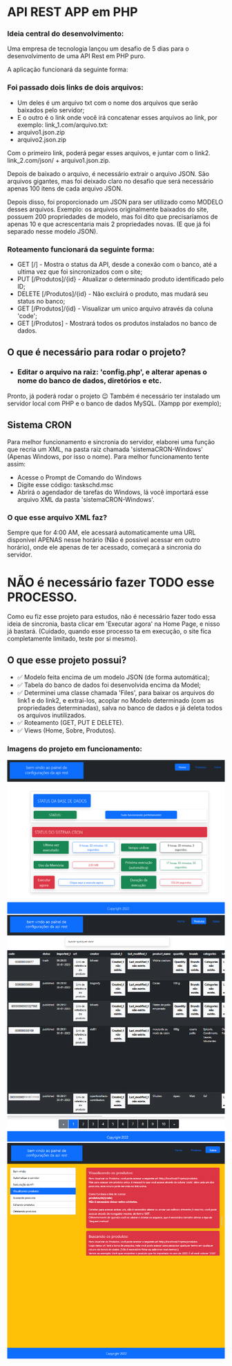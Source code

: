 
# API REST APP em PHP


### Ideia central do desenvolvimento:

Uma empresa de tecnologia lançou um desafio de 5 dias para o desenvolvimento de uma API Rest em PHP puro.

A aplicação funcionará da seguinte forma: 
### Foi passado dois links de dois arquivos:


- Um deles é um arquivo txt com o nome dos arquivos que serão baixados pelo servidor;
- E o outro é o link onde você irá concatenar esses arquivos ao link, por exemplo:
link_1.com/arquivo.txt:
- arquivo1.json.zip
- arquivo2.json.zip

Com o primeiro link, poderá pegar esses arquivos, e juntar com o link2.
link_2.com/json/ + arquivo1.json.zip.

Depois de baixado o arquivo, é necessário extrair o arquivo JSON. 
São arquivos gigantes, mas foi deixado claro no desafio que será necessário apenas 100 itens de cada arquivo JSON.

Depois disso, foi proporcionado um JSON para ser utilizado como MODELO desses arquivos. Exemplo: os arquivos originalmente baixados do site, possuem 200 propriedades de modelo, mas foi dito que precisaríamos de apenas 10 e que acrescentaria mais 2 propriedades novas. (E que já foi separado nesse modelo JSON).</p>

### Roteamento funcionará da seguinte forma:

- GET [/] - Mostra o status da API, desde a conexão com o banco, até a ultima vez que foi sincronizados com o site;
- PUT [/Produtos]/{id} - Atualizar o determinado produto identificado pelo ID;
- DELETE [/Produtos]/{id} - Não excluirá o produto, mas mudará seu status no banco;
- GET [/Produtos]/{id} - Visualizar um unico arquivo através da coluna 'code';
- GET [/Produtos] - Mostrará todos os produtos instalados no banco de dados.

## O que é necessário para rodar o projeto?

- ### Editar o arquivo na raiz: 'config.php', e alterar apenas o nome do banco de dados, diretórios e etc.
Pronto, já poderá rodar o projeto 😉
Também é necessário ter instalado um servidor local com PHP e o banco de dados MySQL. (Xampp por exemplo);

## Sistema CRON

Para melhor funcionamento e sincronia do servidor, elaborei uma função que recria um XML, na pasta raiz chamada 'sistemaCRON-Windows' (Apenas Windows, por isso o nome).
Para melhor funcionamento tente assim:
- Acesse o Prompt de Comando do Windows
- Digite esse código: taskschd.msc
- Abrirá o agendador de tarefas do Windows, lá você importará esse arquivo XML da pasta 'sistemaCRON-Windows'.

### O que esse arquivo XML faz?
Sempre que for 4:00 AM, ele acessará automaticamente uma URL disponível APENAS nesse horário (Não é possivel acessar em outro horário), onde ele apenas de ter acessado, começará a sincronia do servidor.

# NÃO é necessário fazer TODO esse PROCESSO.

Como eu fiz esse projeto para estudos, não é necessário fazer todo essa ideia de sincronia, basta clicar em 'Executar agora' na Home Page, e nisso já bastará. 
(Cuidado, quando esse processo ta em execução, o site fica completamente limitado, teste por si mesmo).

## O que esse projeto possui?
- ✅ Modelo feita encima de um modelo JSON (de forma automática);
- ✅ Tabela do banco de dados foi desenvolvida encima da Model;
- ✅ Determinei uma classe chamada 'Files', para baixar os arquivos do link1 e do link2, e extrai-los, acoplar no Modelo determinado (com as propriedades determinadas), salva no banco de dados e já deleta todos os arquivos inutilizados. 
- ✅ Roteamento (GET, PUT E DELETE). 
- ✅ Views (Home, Sobre, Produtos).

### Imagens do projeto em funcionamento:

<p align="center">
  
![](https://github.com/guzztavo2/ApiRestPHP/blob/master/ImagensFuncionamento/home.PNG)
![](https://github.com/guzztavo2/ApiRestPHP/blob/master/ImagensFuncionamento/produtos.PNG)
![](https://github.com/guzztavo2/ApiRestPHP/blob/master/ImagensFuncionamento/sobre.PNG)
  
</p>

